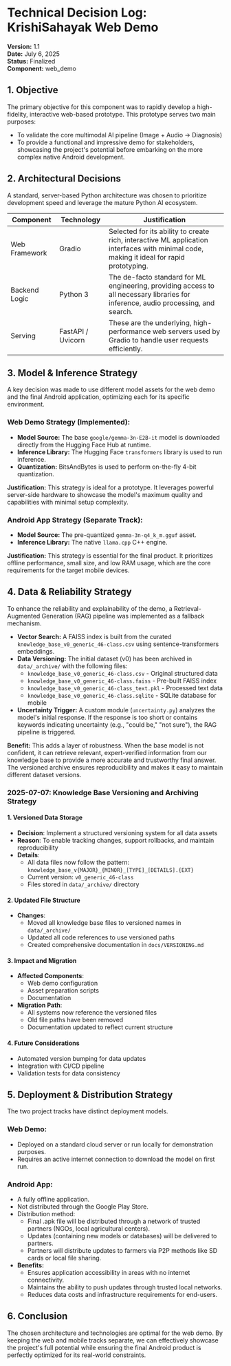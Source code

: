 # Technical Decision Log: KrishiSahayak Web Demo

**Version:** 1.1  
**Date:** July 6, 2025  
**Status:** Finalized  
**Component:** web_demo

## 1. Objective

The primary objective for this component was to rapidly develop a high-fidelity, interactive web-based prototype. This prototype serves two main purposes:
- To validate the core multimodal AI pipeline (Image + Audio → Diagnosis)
- To provide a functional and impressive demo for stakeholders, showcasing the project's potential before embarking on the more complex native Android development.

## 2. Architectural Decisions

A standard, server-based Python architecture was chosen to prioritize development speed and leverage the mature Python AI ecosystem.

| Component | Technology | Justification |
|-----------|------------|---------------|
| Web Framework | Gradio | Selected for its ability to create rich, interactive ML application interfaces with minimal code, making it ideal for rapid prototyping. |
| Backend Logic | Python 3 | The de-facto standard for ML engineering, providing access to all necessary libraries for inference, audio processing, and search. |
| Serving | FastAPI / Uvicorn | These are the underlying, high-performance web servers used by Gradio to handle user requests efficiently. |

## 3. Model & Inference Strategy

A key decision was made to use different model assets for the web demo and the final Android application, optimizing each for its specific environment.

### Web Demo Strategy (Implemented):
- **Model Source:** The base `google/gemma-3n-E2B-it` model is downloaded directly from the Hugging Face Hub at runtime.
- **Inference Library:** The Hugging Face `transformers` library is used to run inference.
- **Quantization:** BitsAndBytes is used to perform on-the-fly 4-bit quantization.

**Justification:** This strategy is ideal for a prototype. It leverages powerful server-side hardware to showcase the model's maximum quality and capabilities with minimal setup complexity.

### Android App Strategy (Separate Track):
- **Model Source:** The pre-quantized `gemma-3n-q4_k_m.gguf` asset.
- **Inference Library:** The native `llama.cpp` C++ engine.

**Justification:** This strategy is essential for the final product. It prioritizes offline performance, small size, and low RAM usage, which are the core requirements for the target mobile devices.

## 4. Data & Reliability Strategy

To enhance the reliability and explainability of the demo, a Retrieval-Augmented Generation (RAG) pipeline was implemented as a fallback mechanism.

- **Vector Search:** A FAISS index is built from the curated `knowledge_base_v0_generic_46-class.csv` using sentence-transformers embeddings.
- **Data Versioning:** The initial dataset (v0) has been archived in `data/_archive/` with the following files:
  - `knowledge_base_v0_generic_46-class.csv` - Original structured data
  - `knowledge_base_v0_generic_46-class.faiss` - Pre-built FAISS index
  - `knowledge_base_v0_generic_46-class_text.pkl` - Processed text data
  - `knowledge_base_v0_generic_46-class.sqlite` - SQLite database for mobile
- **Uncertainty Trigger:** A custom module (`uncertainty.py`) analyzes the model's initial response. If the response is too short or contains keywords indicating uncertainty (e.g., "could be," "not sure"), the RAG pipeline is triggered.

**Benefit:** This adds a layer of robustness. When the base model is not confident, it can retrieve relevant, expert-verified information from our knowledge base to provide a more accurate and trustworthy final answer. The versioned archive ensures reproducibility and makes it easy to maintain different dataset versions.

### 2025-07-07: Knowledge Base Versioning and Archiving Strategy

#### 1. Versioned Data Storage
- **Decision**: Implement a structured versioning system for all data assets
- **Reason**: To enable tracking changes, support rollbacks, and maintain reproducibility
- **Details**:
  - All data files now follow the pattern: `knowledge_base_v{MAJOR}_{MINOR}_[TYPE]_[DETAILS].{EXT}`
  - Current version: `v0_generic_46-class`
  - Files stored in `data/_archive/` directory

#### 2. Updated File Structure
- **Changes**:
  - Moved all knowledge base files to versioned names in `data/_archive/`
  - Updated all code references to use versioned paths
  - Created comprehensive documentation in `docs/VERSIONING.md`

#### 3. Impact and Migration
- **Affected Components**:
  - Web demo configuration
  - Asset preparation scripts
  - Documentation
- **Migration Path**:
  - All systems now reference the versioned files
  - Old file paths have been removed
  - Documentation updated to reflect current structure

#### 4. Future Considerations
- Automated version bumping for data updates
- Integration with CI/CD pipeline
- Validation tests for data consistency

## 5. Deployment & Distribution Strategy

The two project tracks have distinct deployment models.

### Web Demo:
- Deployed on a standard cloud server or run locally for demonstration purposes.
- Requires an active internet connection to download the model on first run.

### Android App:
- A fully offline application.
- Not distributed through the Google Play Store.
- Distribution method:
  - Final .apk file will be distributed through a network of trusted partners (NGOs, local agricultural centers).
  - Updates (containing new models or databases) will be delivered to partners.
  - Partners will distribute updates to farmers via P2P methods like SD cards or local file sharing.
- **Benefits:**
  - Ensures application accessibility in areas with no internet connectivity.
  - Maintains the ability to push updates through trusted local networks.
  - Reduces data costs and infrastructure requirements for end-users.

## 6. Conclusion

The chosen architecture and technologies are optimal for the web demo. By keeping the web and mobile tracks separate, we can effectively showcase the project's full potential while ensuring the final Android product is perfectly optimized for its real-world constraints.
